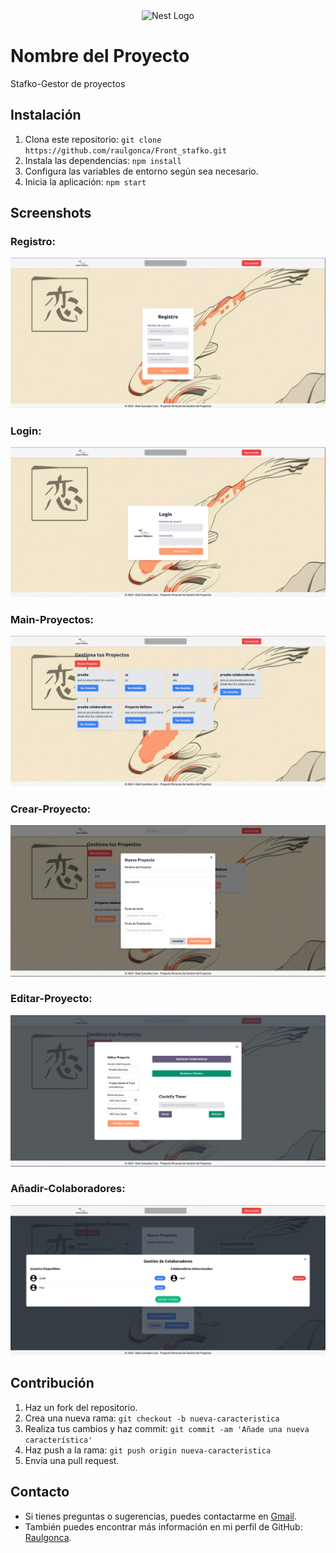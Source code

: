<p align="center" style="padding-top: 3em">
  <a target="blank"><img src="https://beebit.es/wp-content/uploads/2017/07/marca-sin-bordes.png" width="250" alt="Nest Logo" /></a>
</p>


# Nombre del Proyecto

Stafko-Gestor de proyectos

## Instalación

1. Clona este repositorio: `git clone https://github.com/raulgonca/Front_stafko.git`
2. Instala las dependencias: `npm install`
3. Configura las variables de entorno según sea necesario.
4. Inicia la aplicación: `npm start`

## Screenshots

### Registro:
<img src="/Screenshot/Register.png">

### Login:
<img src="/Screenshot/Login.png">

### Main-Proyectos:
<img src="/Screenshot/Main.png">

### Crear-Proyecto:
<img src="/Screenshot/CreateProject.png">

### Editar-Proyecto:
<img src="/Screenshot/ProjectEdit.png">

### Añadir-Colaboradores:
<img src="/Screenshot/Colaboradores.png">

## Contribución

1. Haz un fork del repositorio.
2. Crea una nueva rama: `git checkout -b nueva-caracteristica`
3. Realiza tus cambios y haz commit: `git commit -am 'Añade una nueva característica'`
4. Haz push a la rama: `git push origin nueva-caracteristica`
5. Envía una pull request.


## Contacto

- Si tienes preguntas o sugerencias, puedes contactarme en [Gmail](mailto:raulgo2003@gmail.com).
- También puedes encontrar más información en mi perfil de GitHub: [Raulgonca](https://github.com/raulgonca).

